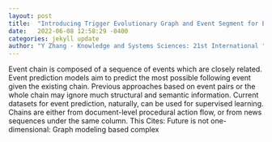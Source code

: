 ```yaml
---
layout: post
title:  "Introducing Trigger Evolutionary Graph and Event Segment for Event Prediction"
date:   2022-06-08 12:58:29 -0400
categories: jekyll update
author: "Y Zhang - Knowledge and Systems Sciences: 21st International "
---
```

Event chain is composed of a sequence of events which are closely related. Event prediction models aim to predict the most possible following event given the existing chain. Previous approaches based on event pairs or the whole chain may ignore much structural and semantic information. Current datasets for event prediction, naturally, can be used for supervised learning. Chains are either from document-level procedural action flow, or from news sequences under the same column. This  Cites: Future is not one-dimensional: Graph modeling based complex
